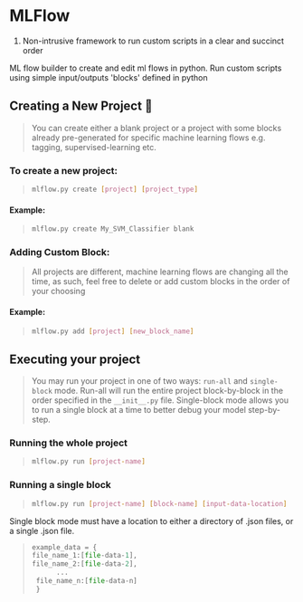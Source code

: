 # MLFlow
1. Non-intrusive framework to run custom scripts in a clear and succinct order

ML flow builder to create and edit ml flows in python. Run custom scripts using simple input/outputs 'blocks' defined in python



## Creating a New Project 🚀

> You can create either a blank project or a project with some blocks already pre-generated for specific machine learning flows e.g. tagging, supervised-learning etc.
>
### To create a new project:
>
> ```bash
> mlflow.py create [project] [project_type]
> ```
>
#### Example: 

>
> ```bash
> mlflow.py create My_SVM_Classifier blank
> ```



### Adding Custom Block:

> All projects are different, machine learning flows are changing all the time, as such, feel free to delete or add custom blocks in the order of your choosing

#### Example:

> ```bash
> mlflow.py add [project] [new_block_name]
> ```



## Executing your project 

> You may run your project in one of two ways: `run-all` and `single-block` mode. Run-all will run the entire project block-by-block in the order specified in the `__init__.py` file. Single-block mode allows you to run a single block at a time to better debug your model step-by-step.
### Running the whole project
> ```bash
> mlflow.py run [project-name]
> ```
### Running a single block
> ```bash
> mlflow.py run [project-name] [block-name] [input-data-location]
> ```

Single block mode must have a location to either a directory of .json files, or a single .json file.

> ```python
>example_data = {
> file_name_1:[file-data-1],
> file_name_2:[file-data-2],
>  		...
>  file_name_n:[file-data-n]
>  }
>  ```
> 
> 
